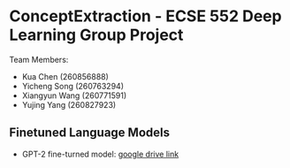 # ConceptExtraction - ECSE 552 Deep Learning Group Project

Team Members:
- Kua Chen (260856888)
- Yicheng Song (260763294)
- Xiangyun Wang (260771591)
- Yujing Yang (260827923)

## Finetuned Language Models
- GPT-2 fine-turned model: [google drive link](https://drive.google.com/drive/folders/1-F7r020SkylUoVjzue9DOg4tvNN688bN?usp=sharing)
